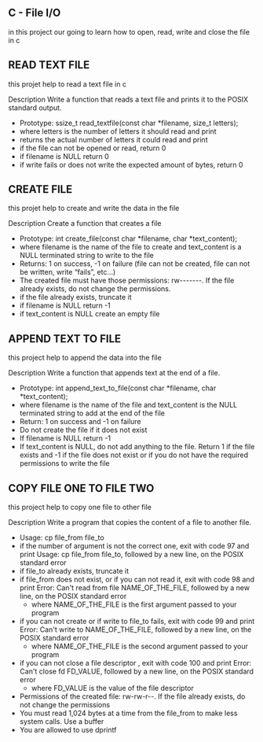 ## C - File I/O

in this project our going to learn how to open, read, write and close the file in c

## READ TEXT FILE
this projet help to read a text file in c

Description
Write a function that reads a text file and prints it to the POSIX standard output.

* Prototype: ssize_t read_textfile(const char *filename, size_t letters);
* where letters is the number of letters it should read and print
* returns the actual number of letters it could read and print
* if the file can not be opened or read, return 0
* if filename is NULL return 0
* if write fails or does not write the expected amount of bytes, return 0

## CREATE FILE
this projet help to create and write the data in the file

Description
Create a function that creates a file

* Prototype: int create_file(const char *filename, char *text_content);
* where filename is the name of the file to create and text_content is a NULL terminated string to write to the file
* Returns: 1 on success, -1 on failure (file can not be created, file can not be written, write “fails”, etc…)
* The created file must have those permissions: rw-------. If the file already exists, do not change the permissions.
* if the file already exists, truncate it
* if filename is NULL return -1
* if text_content is NULL create an empty file

## APPEND TEXT TO FILE
this project help to append the data into the file

Description
Write a function that appends text at the end of a file.

* Prototype: int append_text_to_file(const char *filename, char *text_content);
* where filename is the name of the file and text_content is the NULL terminated string to add at the end of the file
* Return: 1 on success and -1 on failure
* Do not create the file if it does not exist
* If filename is NULL return -1
* If text_content is NULL, do not add anything to the file. Return 1 if the file exists and -1 if the file does not exist or if you do not have the required permissions to write the file

## COPY FILE ONE TO FILE TWO
this project help to copy one file to other file

Description
Write a program that copies the content of a file to another file.

* Usage: cp file_from file_to
*  if the number of argument is not the correct one, exit with code 97 and print Usage: cp file_from file_to, followed by a new line, on the POSIX standard error
* if file_to already exists, truncate it
* if file_from does not exist, or if you can not read it, exit with code 98 and print Error: Can't read from file NAME_OF_THE_FILE, followed by a new line, on the POSIX standard error
	* where NAME_OF_THE_FILE is the first argument passed to your program
* if you can not create or if write to file_to fails, exit with code 99 and print Error: Can't write to NAME_OF_THE_FILE, followed by a new line, on the POSIX standard error
	* where NAME_OF_THE_FILE is the second argument passed to your program
* if you can not close a file descriptor , exit with code 100 and print Error: Can't close fd FD_VALUE, followed by a new line, on the POSIX standard error
	* where FD_VALUE is the value of the file descriptor
* Permissions of the created file: rw-rw-r--. If the file already exists, do not change the permissions
* You must read 1,024 bytes at a time from the file_from to make less system calls. Use a buffer
* You are allowed to use dprintf
